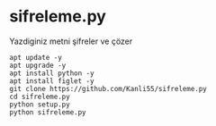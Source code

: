 # sifreleme.py
Yazdiginiz metni şifreler ve çözer
```
apt update -y
apt upgrade -y
apt install python -y
apt install figlet -y
git clone https://github.com/Kanli55/sifreleme.py
cd sifreleme.py
python setup.py
python sifreleme.py
```
